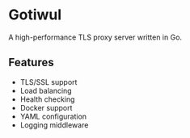 # Gotiwul

A high-performance TLS proxy server written in Go.

## Features

- TLS/SSL support
- Load balancing
- Health checking
- Docker support
- YAML configuration
- Logging middleware